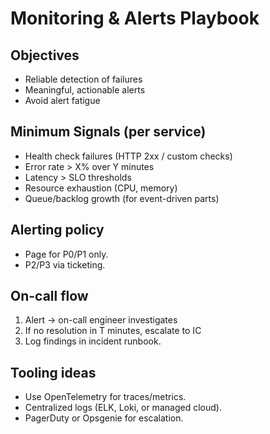 # Monitoring & Alerts Playbook

## Objectives
- Reliable detection of failures
- Meaningful, actionable alerts
- Avoid alert fatigue

## Minimum Signals (per service)
- Health check failures (HTTP 2xx / custom checks)
- Error rate > X% over Y minutes
- Latency > SLO thresholds
- Resource exhaustion (CPU, memory)
- Queue/backlog growth (for event-driven parts)

## Alerting policy
- Page for P0/P1 only.
- P2/P3 via ticketing.

## On-call flow
1. Alert -> on-call engineer investigates
2. If no resolution in T minutes, escalate to IC
3. Log findings in incident runbook.

## Tooling ideas
- Use OpenTelemetry for traces/metrics.
- Centralized logs (ELK, Loki, or managed cloud).
- PagerDuty or Opsgenie for escalation.
